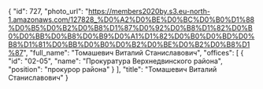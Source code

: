 {
    "id": 727,
    "photo_url": "https://members2020by.s3.eu-north-1.amazonaws.com/127828_%D0%A2%D0%BE%D0%BC%D0%B0%D1%88%D0%B5%D0%B2%D0%B8%D1%87%D0%92%D0%B8%D1%82%D0%B0%D0%BB%D0%B8%D0%B9%D0%A1%D1%82%D0%B0%D0%BD%D0%B8%D1%81%D0%BB%D0%B0%D0%B2%D0%BE%D0%B2%D0%B8%D1%87",
    "full_name": "Томашевич Виталий Станиславович",
    "offices": [
        {
            "id": "02-05",
            "name": "Прокуратура Верхнедвинского района",
            "position": "прокурор района"
        }
    ],
    "title": "Томашевич Виталий Станиславович"
}